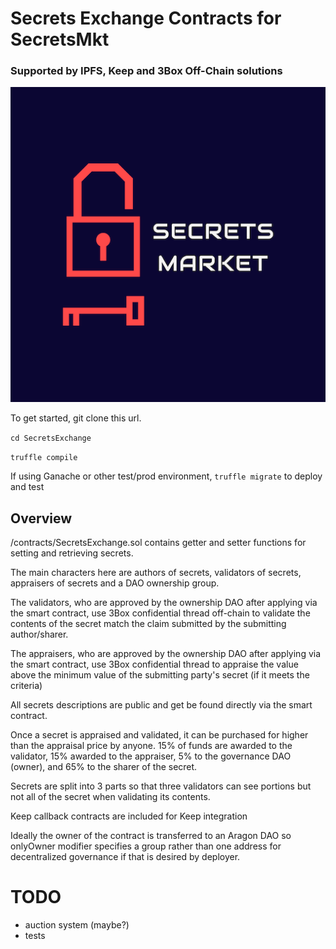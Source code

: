 # Secrets Exchange Contracts for SecretsMkt

### Supported by IPFS, Keep and 3Box Off-Chain solutions

![Secrets Exchange Logo](images/logo.png)

To get started, git clone this url.

`cd SecretsExchange`

`truffle compile`

If using Ganache or other test/prod environment, `truffle migrate` to deploy and test


## Overview

/contracts/SecretsExchange.sol contains getter and setter functions for setting and retrieving secrets.

The main characters here are authors of secrets, validators of secrets, appraisers of secrets and a DAO ownership group.

The validators, who are approved by the ownership DAO after applying via the smart contract, use 3Box confidential thread off-chain to validate the contents of the secret match the claim submitted by the submitting author/sharer.

The appraisers, who are approved by the ownership DAO after applying via the smart contract, use 3Box confidential thread to appraise the value above the minimum value of the submitting party's secret (if it meets the criteria)

All secrets descriptions are public and get be found directly via the smart contract.


Once a secret is appraised and validated, it can be purchased for higher than the appraisal price by anyone. 15% of funds are awarded to the validator, 15% awarded to the appraiser, 5% to the governance DAO (owner), and 65% to the sharer of the secret.


Secrets are split into 3 parts so that three validators can see portions but not all of the secret when validating its contents.

Keep callback contracts are included for Keep integration

Ideally the owner of the contract is transferred to an Aragon DAO so onlyOwner modifier specifies a group rather than one address for decentralized governance if that is desired by deployer.



# TODO

- auction system (maybe?)
- tests
